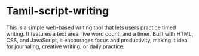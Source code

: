 # Tamil-script-writing
This is a simple web-based writing tool that lets users practice timed writing. It features a text area, live word count, and a timer. Built with HTML, CSS, and JavaScript, it encourages focus and productivity, making it ideal for journaling, creative writing, or daily practice.
